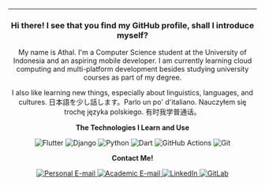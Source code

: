 _________________
<h3 align="center">Hi there! I see that you find my GitHub profile, shall I introduce myself?</h3>
<p align="center">My name is Athal. I'm a Computer Science student at the University of Indonesia and an aspiring mobile developer. I am currently learning cloud computing and multi-platform development besides studying university courses as part of my degree.</p>
<p align="center">I also like learning new things, especially about linguistics, languages, and cultures. 日本語を少し話します。Parlo un po' d'italiano. Nauczyłem się trochę języka polskiego. 有时我学普通话。</p>


<p align="center"><strong>The Technologies I Learn and Use</strong></p>
<p align="center">
  <img alt="Flutter" src="https://img.shields.io/badge/Flutter-%2302569B.svg?&style=for-the-badge&logo=Flutter&logoColor=white">
  <img alt="Django" src="https://img.shields.io/badge/django-%23092E20.svg?style=for-the-badge&logo=django&logoColor=white">
  <img alt="Python" src="https://img.shields.io/badge/python%20-%2314354C.svg?&style=for-the-badge&logo=python&logoColor=white">
  <img alt="Dart" src="https://img.shields.io/badge/dart-%230175C2.svg?&style=for-the-badge&logo=dart&logoColor=white">
  <img alt="GitHub Actions" src="https://img.shields.io/badge/github%20actions-%232671E5.svg?style=for-the-badge&logo=githubactions&logoColor=white">
  <img alt="Git" src="https://img.shields.io/badge/git-%23F05033.svg?style=for-the-badge&logo=git&logoColor=white">
</p>

<p align="center"><strong>Contact Me!</strong></p>

<div align="center">
  <a href="mailto:mhd.athallah@gmail.com">
    <img alt="Personal E-mail" src="https://img.shields.io/badge/Personal-D14836?style=for-the-badge&logo=gmail&logoColor=white">
  </a>
  <a href="mailto:muhammad.athallah01@ui.ac.id">
    <img alt="Academic E-mail" src="https://img.shields.io/badge/Academic-D14836?style=for-the-badge&logo=gmail&logoColor=white">
  </a>
  <a href="https://www.linkedin.com/in/mhd-athallah/">
    <img alt="LinkedIn" src="https://img.shields.io/badge/linkedin-%230077B5.svg?style=for-the-badge&logo=linkedin&logoColor=white">
  </a>
  <a href="https://gitlab.com/determinedguy/">
    <img alt="GitLab" src="https://img.shields.io/badge/gitlab-%23181717.svg?style=for-the-badge&logo=gitlab&logoColor=white">
  </a>
</div>

<!--
**determinedguy/determinedguy** is a ✨ _special_ ✨ repository because its `README.md` (this file) appears on your GitHub profile.

Here are some ideas to get you started:

- 🔭 I’m currently working on ...
- 🌱 I’m currently learning ...
- 👯 I’m looking to collaborate on ...
- 🤔 I’m looking for help with ...
- 💬 Ask me about ...
- 📫 How to reach me: ...
- 😄 Pronouns: ...
- ⚡ Fun fact: ...
-->
